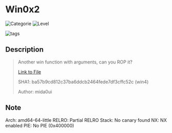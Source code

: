 # Win0x2
![Categorie](https://img.shields.io/badge/Category-Binary%20Exploitation-red?style=for-the-badge) ![Level](https://img.shields.io/badge/Difficulty-Easy-green?style=for-the-badge)

![tags](https://img.shields.io/badge/Tag-BufferOverflow%20%20ELF-blue)

## Description
> Another win function with arguments, can you ROP it?
>
> [Link to File](./win4.zip)
>
> SHA1: ba57b9cd812c37ba6ddcb2464fede7df3cffc52c  (win4) 
>
> Author: mida0ui

## Note

Arch:     amd64-64-little
RELRO:    Partial RELRO
Stack:    No canary found
NX:       NX enabled
PIE:      No PIE (0x400000)
